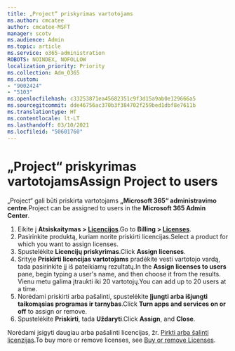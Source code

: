 ```yaml
---
title: „Project“ priskyrimas vartotojams
ms.author: cmcatee
author: cmcatee-MSFT
manager: scotv
ms.audience: Admin
ms.topic: article
ms.service: o365-administration
ROBOTS: NOINDEX, NOFOLLOW
localization_priority: Priority
ms.collection: Adm_O365
ms.custom:
- "9002424"
- "5103"
ms.openlocfilehash: c33253871ea45682351c9f3d15a9ab0e129666a5
ms.sourcegitcommit: dde46756ac370b3f384702f259bed1dbf8e7611b
ms.translationtype: HT
ms.contentlocale: lt-LT
ms.lasthandoff: 03/10/2021
ms.locfileid: "50601760"
---
```

# <a name="assign-project-to-users"></a><span data-ttu-id="fb610-102">„Project“ priskyrimas vartotojams</span><span class="sxs-lookup"><span data-stu-id="fb610-102">Assign Project to users</span></span>

<span data-ttu-id="fb610-103">„Project“ gali būti priskirta vartotojams **„Microsoft 365“ administravimo centre**.</span><span class="sxs-lookup"><span data-stu-id="fb610-103">Project can be assigned to users in the **Microsoft 365 Admin Center**.</span></span>

1. <span data-ttu-id="fb610-104">Eikite į **Atsiskaitymas > [Licencijos](https://go.microsoft.com/fwlink/p/?linkid=842264)**.</span><span class="sxs-lookup"><span data-stu-id="fb610-104">Go to **Billing > [Licenses](https://go.microsoft.com/fwlink/p/?linkid=842264)**.</span></span>
2. <span data-ttu-id="fb610-105">Pasirinkite produktą, kuriam norite priskirti licencijas.</span><span class="sxs-lookup"><span data-stu-id="fb610-105">Select a product for which you want to assign licenses.</span></span>
3. <span data-ttu-id="fb610-106">Spustelėkite **Licencijų priskyrimas**.</span><span class="sxs-lookup"><span data-stu-id="fb610-106">Click **Assign licenses**.</span></span>
4. <span data-ttu-id="fb610-107">Srityje **Priskirti licencijas vartotojams** pradėkite vesti vartotojo vardą, tada pasirinkite jį iš pateikiamų rezultatų.</span><span class="sxs-lookup"><span data-stu-id="fb610-107">In the **Assign licenses to users** pane, begin typing a user's name, and then choose it from the results.</span></span> <span data-ttu-id="fb610-108">Vienu metu galima įtraukti iki 20 vartotojų.</span><span class="sxs-lookup"><span data-stu-id="fb610-108">You can add up to 20 users at a time.</span></span>
5. <span data-ttu-id="fb610-109">Norėdami priskirti arba pašalinti, spustelėkite **Įjungti arba išjungti taikomąsias programas ir tarnybas**.</span><span class="sxs-lookup"><span data-stu-id="fb610-109">Click **Turn apps and services on or off** to assign or remove.</span></span>
6. <span data-ttu-id="fb610-110">Spustelėkite **Priskirti**, tada **Uždaryti**.</span><span class="sxs-lookup"><span data-stu-id="fb610-110">Click **Assign**, and **Close**.</span></span>

<span data-ttu-id="fb610-111">Norėdami įsigyti daugiau arba pašalinti licencijas, žr. [Pirkti arba šalinti licenzijas](https://docs.microsoft.com/microsoft-365/commerce/licenses/buy-licenses#buy-or-remove-licenses-for-your-business-subscription).</span><span class="sxs-lookup"><span data-stu-id="fb610-111">To buy more or remove licenses, see [Buy or remove Licenses](https://docs.microsoft.com/microsoft-365/commerce/licenses/buy-licenses#buy-or-remove-licenses-for-your-business-subscription).</span></span>